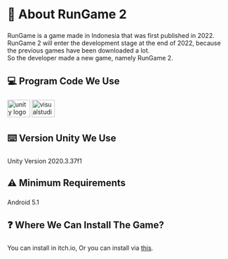 <h1 align="left">🚀 About RunGame 2</h1>

###

<p align="left">RunGame is a game made in Indonesia that was first published in 2022. <br>RunGame 2 will enter the development stage at the end of 2022, because the previous games have been downloaded a lot. <br>So the developer made a new game, namely RunGame 2.</p>

###

<h2 align="left">💻 Program Code We Use</h2>

###

<div align="left">
  <img src="https://cdn.jsdelivr.net/gh/devicons/devicon/icons/unity/unity-original.svg" height="40" width="52" alt="unity logo"  />
  <img src="https://cdn.jsdelivr.net/gh/devicons/devicon/icons/visualstudio/visualstudio-plain.svg" height="40" width="52" alt="visualstudio logo"  />
</div>

###

<h2 align="left">⌨️ Version Unity We Use</h2>

###

<p align="left">Unity Version 2020.3.37f1</p>

###

<h2 align="left">⚠️ Minimum Requirements</h2>

###

<p align="left">Android 5.1</p>

###

<h2 align="left">❓ Where We Can Install The Game?</h2>

###

<p align="left">You can install in itch.io, Or you can install via <a href="https://indodev.itch.io/rungame-2">this</a>.</p>

###
